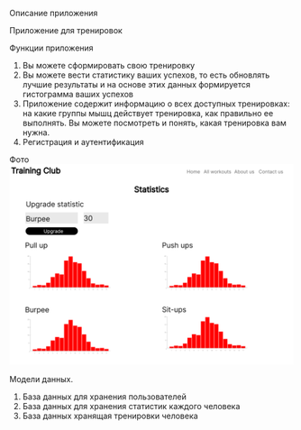 Описание приложения 

Приложение для тренировок

Функции приложения
1) Вы можете сформировать свою тренировку
2) Вы можете вести статистику ваших успехов, то есть обновлять лучшие результаты и на основе этих данных формируется гистограмма ваших успехов
3) Приложение содержит информацию о всех доступных тренировках: на какие группы мышц действует тренировка, как правильно ее выполнять. Вы можете посмотреть и понять, какая тренировка вам нужна.
4) Регистрация и аутентификация

Фото
![Screnshot](https://github.com/YermalovichDzmitry/Itirod/blob/main/laba2/Images/statistic_page.png)

Модели данных.
1) База данных для хранения пользователей
2) База данных для хранения статистик каждого человека
3) База данных хранящая тренировки человека
